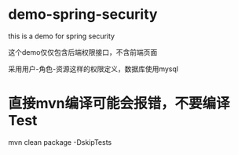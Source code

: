 # demo-spring-security
this is a demo for spring security

这个demo仅仅包含后端权限接口，不含前端页面

采用用户-角色-资源这样的权限定义，数据库使用mysql

# 直接mvn编译可能会报错，不要编译Test
mvn clean package -DskipTests

